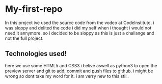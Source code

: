 # My-first-repo
In this project ive used the source code from the vodeo at CodeInstitute.
i was sloppy and delited the code i did my self when i thought i would not need it annymore.
so i decided to be sloppy as this is just a challange and not the full project.
## Technologies used!
here we use some HTML5 and CSS3 i belive aswell as python3 to open the preview server and git to add, commit and push files to github.
i might be wrong so dont take my word for it. i am verry new to this still.